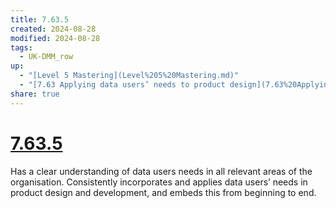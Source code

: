 ```yaml
---
title: 7.63.5
created: 2024-08-28
modified: 2024-08-28
tags:
  - UK-DMM_row
up:
  - "[Level 5 Mastering](Level%205%20Mastering.md)"
  - "[7.63 Applying data users’ needs to product design](7.63%20Applying%20data%20users%E2%80%99%20needs%20to%20product%20design.md)"
share: true
---
```

# [7.63.5](7.63.5.md)

Has a clear understanding of data users needs in all relevant areas of the organisation. Consistently incorporates and applies data users’ needs in product design and development, and embeds this from beginning to end.
